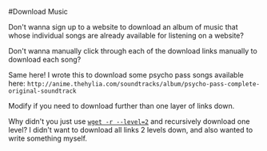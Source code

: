 #Download Music

Don't wanna sign up to a website to download an album of music that 
whose individual songs are already available for listening on a website?
    
Don't wanna manually click through each of the download links manually 
to download each song?

Same here!
I wrote this to download some psycho pass songs available here: `http://anime.thehylia.com/soundtracks/album/psycho-pass-complete-original-soundtrack`

Modify if you need to download further than one layer of links down.
  
Why didn't you just use [`wget -r --level=2`](https://www.gnu.org/software/wget/manual/html_node/Recursive-Retrieval-Options.html)
and recursively download one level? I didn't want to download all links 2 levels down, and also wanted to write something myself.